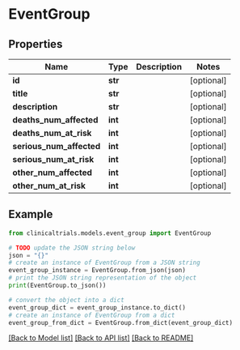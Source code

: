# EventGroup


## Properties

Name | Type | Description | Notes
------------ | ------------- | ------------- | -------------
**id** | **str** |  | [optional] 
**title** | **str** |  | [optional] 
**description** | **str** |  | [optional] 
**deaths_num_affected** | **int** |  | [optional] 
**deaths_num_at_risk** | **int** |  | [optional] 
**serious_num_affected** | **int** |  | [optional] 
**serious_num_at_risk** | **int** |  | [optional] 
**other_num_affected** | **int** |  | [optional] 
**other_num_at_risk** | **int** |  | [optional] 

## Example

```python
from clinicaltrials.models.event_group import EventGroup

# TODO update the JSON string below
json = "{}"
# create an instance of EventGroup from a JSON string
event_group_instance = EventGroup.from_json(json)
# print the JSON string representation of the object
print(EventGroup.to_json())

# convert the object into a dict
event_group_dict = event_group_instance.to_dict()
# create an instance of EventGroup from a dict
event_group_from_dict = EventGroup.from_dict(event_group_dict)
```
[[Back to Model list]](../README.md#documentation-for-models) [[Back to API list]](../README.md#documentation-for-api-endpoints) [[Back to README]](../README.md)


